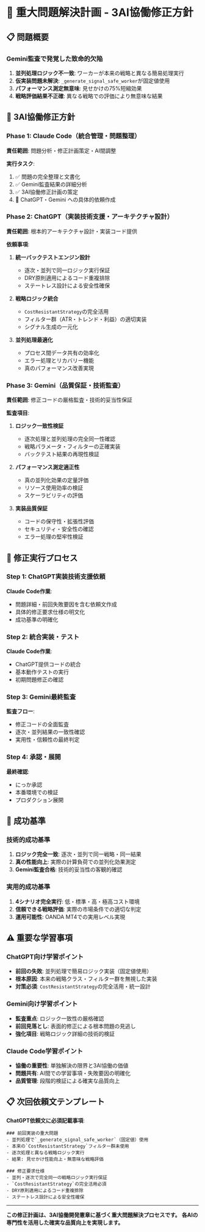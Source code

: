 # 🚨 重大問題解決計画 - 3AI協働修正方針

## 📋 問題概要

### Gemini監査で発覚した致命的欠陥
1. **並列処理ロジック不一致**: ワーカーが本来の戦略と異なる簡易処理実行
2. **仮実装問題未解決**: `_generate_signal_safe_worker`が固定値使用
3. **パフォーマンス測定無意味**: 見せかけの75%短縮効果
4. **戦略評価結果不正確**: 異なる戦略での評価により無意味な結果

## 🎯 3AI協働修正方針

### Phase 1: Claude Code（統合管理・問題整理）
**責任範囲**: 問題分析・修正計画策定・AI間調整

**実行タスク**:
1. ✅ 問題の完全整理と文書化
2. ✅ Gemini監査結果の詳細分析
3. ✅ 3AI協働修正計画の策定
4. 🔄 ChatGPT・Gemini への具体的依頼作成

### Phase 2: ChatGPT（実装技術支援・アーキテクチャ設計）
**責任範囲**: 根本的アーキテクチャ設計・実装コード提供

**依頼事項**:
1. **統一バックテストエンジン設計**
   - 逐次・並列で同一ロジック実行保証
   - DRY原則適用によるコード重複排除
   - ステートレス設計による安全性確保

2. **戦略ロジック統合**
   - `CostResistantStrategy`の完全活用
   - フィルター群（ATR・トレンド・利益）の適切実装
   - シグナル生成の一元化

3. **並列処理最適化**
   - プロセス間データ共有の効率化
   - エラー処理とリカバリー機能
   - 真のパフォーマンス改善実現

### Phase 3: Gemini（品質保証・技術監査）
**責任範囲**: 修正コードの厳格監査・技術的妥当性保証

**監査項目**:
1. **ロジック一致性検証**
   - 逐次処理と並列処理の完全同一性確認
   - 戦略パラメータ・フィルターの正確実装
   - バックテスト結果の再現性検証

2. **パフォーマンス測定適正性**
   - 真の並列化効果の定量評価
   - リソース使用効率の検証
   - スケーラビリティの評価

3. **実装品質保証**
   - コードの保守性・拡張性評価
   - セキュリティ・安全性の確認
   - エラー処理の堅牢性検証

## 🔄 修正実行プロセス

### Step 1: ChatGPT実装技術支援依頼
**Claude Code作業**: 
- 問題詳細・前回失敗要因を含む依頼文作成
- 具体的修正要求仕様の明文化
- 成功基準の明確化

### Step 2: 統合実装・テスト
**Claude Code作業**:
- ChatGPT提供コードの統合
- 基本動作テストの実行
- 初期問題修正の確認

### Step 3: Gemini最終監査
**監査フロー**:
- 修正コードの全面監査
- 逐次・並列結果の一致性確認
- 実用性・信頼性の最終判定

### Step 4: 承認・展開
**最終確認**:
- にっか承認
- 本番環境での検証
- プロダクション展開

## 🎯 成功基準

### 技術的成功基準
1. **ロジック完全一致**: 逐次・並列で同一戦略・同一結果
2. **真の性能向上**: 実際の計算負荷での並列化効果測定
3. **Gemini監査合格**: 技術的妥当性の客観的確認

### 実用的成功基準
1. **4シナリオ完全実行**: 低・標準・高・極高コスト環境
2. **信頼できる戦略評価**: 実際の市場条件での適切な判定
3. **運用可能性**: OANDA MT4での実用レベル実現

## ⚠️ 重要な学習事項

### ChatGPT向け学習ポイント
- **前回の失敗**: 並列処理で簡易ロジック実装（固定値使用）
- **根本原因**: 本来の戦略クラス・フィルター群を無視した実装
- **対策必須**: `CostResistantStrategy`の完全活用・統一設計

### Gemini向け学習ポイント
- **監査重点**: ロジック一致性の厳格確認
- **前回見落とし**: 表面的修正による根本問題の見逃し
- **強化項目**: 戦略ロジック詳細の技術的検証

### Claude Code学習ポイント
- **協働の重要性**: 単独解決の限界と3AI協働の価値
- **問題共有**: AI間での学習事項・失敗要因の明確化
- **品質管理**: 段階的検証による確実な品質向上

## 📋 次回依頼文テンプレート

**ChatGPT依頼文に必須記載事項**:
```
### 前回実装の重大問題
- 並列処理で`_generate_signal_safe_worker`（固定値）使用
- 本来の`CostResistantStrategy`フィルター群未使用
- 逐次処理と異なる戦略ロジック実行
- 結果: 見せかけ性能向上・無意味な戦略評価

### 修正要求仕様
- 並列・逐次で完全同一の戦略ロジック実行保証
- `CostResistantStrategy`の完全活用必須
- DRY原則適用によるコード重複排除
- ステートレス設計による安全性確保
```

---

**この修正計画は、3AI協働開発憲章に基づく重大問題解決プロセスです。**
**各AIの専門性を活用した確実な品質向上を実現します。**